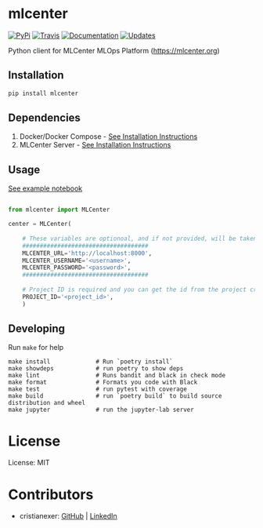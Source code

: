 # mlcenter


[![PyPi](https://img.shields.io/pypi/v/mlcenter.svg)](https://pypi.python.org/pypi/mlcenter)
[![Travis](https://img.shields.io/travis/cristianexer/mlcenter.svg)](https://travis-ci.com/cristianexer/mlcenter)
[![Documentation](https://readthedocs.org/projects/mlcenter/badge/?version=latest)](https://mlcenter.readthedocs.io/en/latest/?badge=latest)
[![Updates](https://pyup.io/repos/github/cristianexer/mlcenter/shield.svg)](https://pyup.io/repos/github/cristianexer/mlcenter/)


Python client for MLCenter MLOps Platform (https://mlcenter.org)

## Installation

```bash
pip install mlcenter
```

## Dependencies

1. Docker/Docker Compose - [See Installation Instructions](https://docs.docker.com/compose/install/)
2. MLCenter Server - [See Installation Instructions](https://github.com/mlcenter-org/mlcenter-server)


## Usage

[See example notebook](https://github.com/mlcenter-org/mlcenter/blob/main/examples/01-Titanic.ipynb)

```python

from mlcenter import MLCenter

center = MLCenter(
    
    # These variables are optionoal, and if not provided, will be taken from the environment variables
    ####################################
    MLCENTER_URL='http://localhost:8000',
    MLCENTER_USERNAME='<username>',
    MLCENTER_PASSWORD='<password>',
    ####################################
    
    # Project ID is required and you can get the id from the project created in the MLCenter UI
    PROJECT_ID='<project_id>',
    )

```



## Developing

Run `make` for help

    make install             # Run `poetry install`
    make showdeps            # run poetry to show deps
    make lint                # Runs bandit and black in check mode
    make format              # Formats you code with Black
    make test                # run pytest with coverage
    make build               # run `poetry build` to build source distribution and wheel
    make jupyter             # run the jupyter-lab server


# License

License: MIT

# Contributors

- cristianexer:  [GitHub](https://github.com/cristianexer) | [LinkedIn](https://www.linkedin.com/in/cristianexer/)
